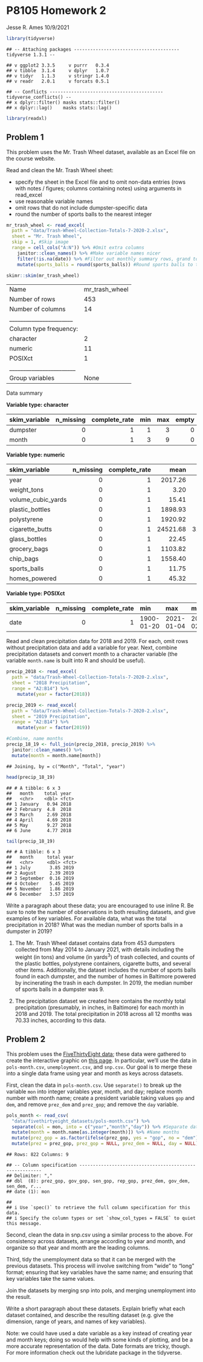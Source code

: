 P8105 Homework 2
================
Jesse R. Ames
10/9/2021

``` r
library(tidyverse)
```

    ## -- Attaching packages --------------------------------------- tidyverse 1.3.1 --

    ## v ggplot2 3.3.5     v purrr   0.3.4
    ## v tibble  3.1.4     v dplyr   1.0.7
    ## v tidyr   1.1.3     v stringr 1.4.0
    ## v readr   2.0.1     v forcats 0.5.1

    ## -- Conflicts ------------------------------------------ tidyverse_conflicts() --
    ## x dplyr::filter() masks stats::filter()
    ## x dplyr::lag()    masks stats::lag()

``` r
library(readxl)
```

## Problem 1

This problem uses the Mr. Trash Wheel dataset, available as an Excel
file on the course website.

Read and clean the Mr. Trash Wheel sheet:

-   specify the sheet in the Excel file and to omit non-data entries
    (rows with notes / figures; columns containing notes) using
    arguments in read\_excel
-   use reasonable variable names
-   omit rows that do not include dumpster-specific data
-   round the number of sports balls to the nearest integer

``` r
mr_trash_wheel <- read_excel(
  path = "data/Trash-Wheel-Collection-Totals-7-2020-2.xlsx",
  sheet = "Mr. Trash Wheel",
  skip = 1, #Skip image
  range = cell_cols("A:N")) %>% #Omit extra columns
    janitor::clean_names() %>% #Make variable names nicer
    filter(!is.na(date)) %>% #Filter out monthly summary rows, grand total
    mutate(sports_balls = round(sports_balls)) #Round sports balls to the nearest integer

skimr::skim(mr_trash_wheel)
```

|                                                  |                  |
|:-------------------------------------------------|:-----------------|
| Name                                             | mr\_trash\_wheel |
| Number of rows                                   | 453              |
| Number of columns                                | 14               |
| \_\_\_\_\_\_\_\_\_\_\_\_\_\_\_\_\_\_\_\_\_\_\_   |                  |
| Column type frequency:                           |                  |
| character                                        | 2                |
| numeric                                          | 11               |
| POSIXct                                          | 1                |
| \_\_\_\_\_\_\_\_\_\_\_\_\_\_\_\_\_\_\_\_\_\_\_\_ |                  |
| Group variables                                  | None             |

Data summary

**Variable type: character**

| skim\_variable | n\_missing | complete\_rate | min | max | empty | n\_unique | whitespace |
|:---------------|-----------:|---------------:|----:|----:|------:|----------:|-----------:|
| dumpster       |          0 |              1 |   1 |   3 |     0 |       453 |          0 |
| month          |          0 |              1 |   3 |   9 |     0 |        13 |          0 |

**Variable type: numeric**

| skim\_variable       | n\_missing | complete\_rate |     mean |       sd |      p0 |     p25 |      p50 |      p75 |      p100 | hist  |
|:---------------------|-----------:|---------------:|---------:|---------:|--------:|--------:|---------:|---------:|----------:|:------|
| year                 |          0 |              1 |  2017.26 |     1.95 | 2014.00 | 2015.00 |  2018.00 |  2019.00 |   2021.00 | ▆▃▇▃▃ |
| weight\_tons         |          0 |              1 |     3.20 |     0.73 |    0.78 |    2.72 |     3.19 |     3.68 |      5.62 | ▁▃▇▃▁ |
| volume\_cubic\_yards |          0 |              1 |    15.41 |     1.48 |    7.00 |   15.00 |    15.00 |    15.00 |     20.00 | ▁▁▁▇▂ |
| plastic\_bottles     |          0 |              1 |  1898.93 |  1027.78 |  210.00 |  980.00 |  1850.00 |  2640.00 |   5960.00 | ▇▇▅▁▁ |
| polystyrene          |          0 |              1 |  1920.92 |  1161.89 |  210.00 |  950.00 |  1650.00 |  2730.00 |   6540.00 | ▇▅▃▁▁ |
| cigarette\_butts     |          0 |              1 | 24521.68 | 32047.72 |  980.00 | 5000.00 | 11000.00 | 32000.00 | 310000.00 | ▇▁▁▁▁ |
| glass\_bottles       |          0 |              1 |    22.45 |    17.44 |    0.00 |    9.00 |    18.00 |    32.00 |    110.00 | ▇▃▂▁▁ |
| grocery\_bags        |          0 |              1 |  1103.82 |   860.26 |   50.00 |  425.00 |   820.00 |  1620.00 |   3750.00 | ▇▅▂▂▁ |
| chip\_bags           |          0 |              1 |  1558.40 |   946.59 |  180.00 |  800.00 |  1327.00 |  2150.00 |   5085.00 | ▇▆▃▁▁ |
| sports\_balls        |          0 |              1 |    11.75 |     9.18 |    0.00 |    5.00 |     9.00 |    16.00 |     56.00 | ▇▃▁▁▁ |
| homes\_powered       |          0 |              1 |    45.32 |    21.71 |    0.00 |   38.83 |    51.17 |    58.67 |     93.67 | ▃▂▇▅▁ |

**Variable type: POSIXct**

| skim\_variable | n\_missing | complete\_rate | min        | max        | median     | n\_unique |
|:---------------|-----------:|---------------:|:-----------|:-----------|:-----------|----------:|
| date           |          0 |              1 | 1900-01-20 | 2021-01-04 | 2018-02-05 |       275 |

Read and clean precipitation data for 2018 and 2019. For each, omit rows
without precipitation data and add a variable for year. Next, combine
precipitation datasets and convert month to a character variable (the
variable `month.name` is built into R and should be useful).

``` r
precip_2018 <- read_excel(
  path = "data/Trash-Wheel-Collection-Totals-7-2020-2.xlsx",
  sheet = "2018 Precipitation",
  range = "A2:B14") %>%
    mutate(year = factor(2018))

precip_2019 <- read_excel(
  path = "data/Trash-Wheel-Collection-Totals-7-2020-2.xlsx",
  sheet = "2019 Precipitation",
  range = "A2:B14") %>%
    mutate(year = factor(2019))

#Combine, name months
precip_18_19 <- full_join(precip_2018, precip_2019) %>%
  janitor::clean_names() %>%
  mutate(month = month.name[month])
```

    ## Joining, by = c("Month", "Total", "year")

``` r
head(precip_18_19)
```

    ## # A tibble: 6 x 3
    ##   month    total year 
    ##   <chr>    <dbl> <fct>
    ## 1 January   0.94 2018 
    ## 2 February  4.8  2018 
    ## 3 March     2.69 2018 
    ## 4 April     4.69 2018 
    ## 5 May       9.27 2018 
    ## 6 June      4.77 2018

``` r
tail(precip_18_19)
```

    ## # A tibble: 6 x 3
    ##   month     total year 
    ##   <chr>     <dbl> <fct>
    ## 1 July       3.85 2019 
    ## 2 August     2.39 2019 
    ## 3 September  0.16 2019 
    ## 4 October    5.45 2019 
    ## 5 November   1.86 2019 
    ## 6 December   3.57 2019

Write a paragraph about these data; you are encouraged to use inline R.
Be sure to note the number of observations in both resulting datasets,
and give examples of key variables. For available data, what was the
total precipitation in 2018? What was the median number of sports balls
in a dumpster in 2019?

1.  The Mr. Trash Wheel dataset contains data from 453 dumpsters
    collected from May 2014 to January 2021, with details including the
    weight (in tons) and volume (in yards<sup>3</sup>) of trash
    collected, and counts of the plastic bottles, polystyrene
    containers, cigarette butts, and several other items. Additionally,
    the dataset includes the number of sports balls found in each
    dumpster, and the number of homes in Baltimore powered by
    incinerating the trash in each dumpster. In 2019, the median number
    of sports balls in a dumpster was 9.

2.  The precipitation dataset we created here contains the monthly total
    precipitation (presumably, in inches, in Baltimore) for each month
    in 2018 and 2019. The total precipitation in 2018 across all 12
    months was 70.33 inches, according to this data.

## Problem 2

This problem uses the [FiveThirtyEight
data](https://www.p8105.com/dataset_fivethirtyeight.html); these data
were gathered to create the interactive graphic on [this
page](https://fivethirtyeight.com/features/science-isnt-broken/#part1).
In particular, we’ll use the data in `pols-month.csv`,
`unemployment.csv`, and `snp.csv`. Our goal is to merge these into a
single data frame using year and month as keys across datasets.

First, clean the data in `pols-month.csv`. Use `separate()` to break up
the variable `mon` into integer variables year, month, and day; replace
month number with month name; create a president variable taking values
`gop` and `dem`, and remove `prez_dem` and `prez_gop`; and remove the
`day` variable.

``` r
pols_month <- read_csv(
  "data/fivethirtyeight_datasets/pols-month.csv") %>%
  separate(col = mon, into = c("year","month","day")) %>% #Separate dates into year/month/day
  mutate(month = month.name[as.integer(month)]) %>% #Name months
  mutate(prez_gop = as.factor(ifelse(prez_gop, yes = "gop", no = "dem"))) %>% #President variable
  mutate(prez = prez_gop, prez_gop = NULL, prez_dem = NULL, day = NULL) #Remove extra variables
```

    ## Rows: 822 Columns: 9

    ## -- Column specification --------------------------------------------------------
    ## Delimiter: ","
    ## dbl  (8): prez_gop, gov_gop, sen_gop, rep_gop, prez_dem, gov_dem, sen_dem, r...
    ## date (1): mon

    ## 
    ## i Use `spec()` to retrieve the full column specification for this data.
    ## i Specify the column types or set `show_col_types = FALSE` to quiet this message.

Second, clean the data in snp.csv using a similar process to the above.
For consistency across datasets, arrange according to year and month,
and organize so that year and month are the leading columns.

Third, tidy the unemployment data so that it can be merged with the
previous datasets. This process will involve switching from “wide” to
“long” format; ensuring that key variables have the same name; and
ensuring that key variables take the same values.

Join the datasets by merging snp into pols, and merging unemployment
into the result.

Write a short paragraph about these datasets. Explain briefly what each
dataset contained, and describe the resulting dataset (e.g. give the
dimension, range of years, and names of key variables).

Note: we could have used a date variable as a key instead of creating
year and month keys; doing so would help with some kinds of plotting,
and be a more accurate representation of the data. Date formats are
tricky, though. For more information check out the lubridate package in
the tidyverse.
